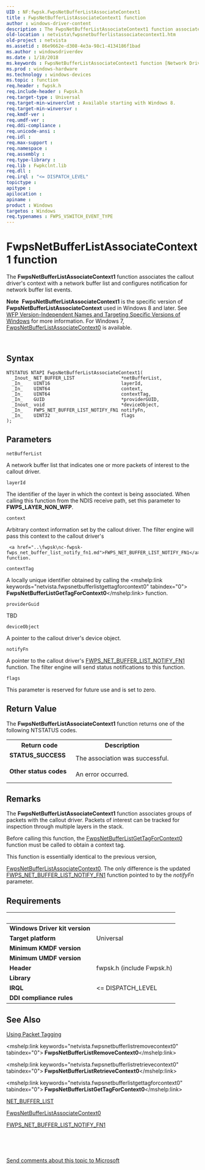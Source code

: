 ```yaml
---
UID : NF:fwpsk.FwpsNetBufferListAssociateContext1
title : FwpsNetBufferListAssociateContext1 function
author : windows-driver-content
description : The FwpsNetBufferListAssociateContext1 function associates the callout driver's context with a network buffer list and configures notification for network buffer list events.Note  FwpsNetBufferListAssociateContext1 is the specific version of FwpsNetBufferListAssociateContext used in Windows 8 and later. See WFP Version-Independent Names and Targeting Specific Versions of Windows for more information. For Windows 7, FwpsNetBufferListAssociateContext0 is available.
old-location : netvista\fwpsnetbufferlistassociatecontext1.htm
old-project : netvista
ms.assetid : 86e9662e-d308-4e3a-98c1-4134186f1bad
ms.author : windowsdriverdev
ms.date : 1/18/2018
ms.keywords : FwpsNetBufferListAssociateContext1 function [Network Drivers Starting with Windows Vista], netvista.fwpsnetbufferlistassociatecontext1, fwpsk/FwpsNetBufferListAssociateContext1, FwpsNetBufferListAssociateContext1
ms.prod : windows-hardware
ms.technology : windows-devices
ms.topic : function
req.header : fwpsk.h
req.include-header : Fwpsk.h
req.target-type : Universal
req.target-min-winverclnt : Available starting with Windows 8.
req.target-min-winversvr : 
req.kmdf-ver : 
req.umdf-ver : 
req.ddi-compliance : 
req.unicode-ansi : 
req.idl : 
req.max-support : 
req.namespace : 
req.assembly : 
req.type-library : 
req.lib : Fwpkclnt.lib
req.dll : 
req.irql : "<= DISPATCH_LEVEL"
topictype : 
apitype : 
apilocation : 
apiname : 
product : Windows
targetos : Windows
req.typenames : FWPS_VSWITCH_EVENT_TYPE
---
```



# FwpsNetBufferListAssociateContext1 function
The 
  <b>FwpsNetBufferListAssociateContext1</b> function associates the callout driver's context with a network buffer
  list and configures notification for network buffer list events.<div class="alert"><b>Note</b>  <b>FwpsNetBufferListAssociateContext1</b> is the specific version of <b>FwpsNetBufferListAssociateContext</b> used in Windows 8 and later. See <a href="https://msdn.microsoft.com/FBDF53E5-F7DE-4DEB-AC18-6D2BB59FE670">WFP Version-Independent Names and Targeting Specific Versions of Windows</a> for more information. For Windows 7, <a href="..\fwpsk\nf-fwpsk-fwpsnetbufferlistassociatecontext0.md">FwpsNetBufferListAssociateContext0</a> is available.</div>
<div> </div>

## Syntax

````
NTSTATUS NTAPI FwpsNetBufferListAssociateContext1(
  _Inout_ NET_BUFFER_LIST                 *netBufferList,
  _In_    UINT16                          layerId,
  _In_    UINT64                          context,
  _In_    UINT64                          contextTag,
  _In_    GUID                            *providerGUID,
  _Inout_ void                            *deviceObject,
  _In_    FWPS_NET_BUFFER_LIST_NOTIFY_FN1 notifyFn,
  _In_    UINT32                          flags
);
````

## Parameters

`netBufferList`

A network buffer list that indicates one or more packets of interest to the callout driver.

`layerId`

The identifier of the layer in which the context is being associated. When calling this function
     from the NDIS receive path, set this parameter to <b>FWPS_LAYER_NON_WFP</b>.

`context`

Arbitrary context information set by the callout driver. The filter engine will pass this context
     to the callout driver's 
     
     <a href="..\fwpsk\nc-fwpsk-fwps_net_buffer_list_notify_fn1.md">FWPS_NET_BUFFER_LIST_NOTIFY_FN1</a> function.

`contextTag`

A locally unique identifier obtained by calling the 
     <mshelp:link keywords="netvista.fwpsnetbufferlistgettagforcontext0" tabindex="0"><b>
     FwpsNetBufferListGetTagForContext0</b></mshelp:link> function.

`providerGuid`

TBD

`deviceObject`

A pointer to the callout driver's device object.

`notifyFn`

A pointer to the callout driver's 
     <a href="..\fwpsk\nc-fwpsk-fwps_net_buffer_list_notify_fn1.md">FWPS_NET_BUFFER_LIST_NOTIFY_FN1</a> function. The filter engine will send status notifications to this
     function.

`flags`

This parameter is reserved for future use and is set to zero.


## Return Value

The 
     <b>FwpsNetBufferListAssociateContext1</b> function returns one of the following NTSTATUS codes.
<table>
<tr>
<th>Return code</th>
<th>Description</th>
</tr>
<tr>
<td width="40%">
<dl>
<dt><b>STATUS_SUCCESS</b></dt>
</dl>
</td>
<td width="60%">
The association was successful.

</td>
</tr>
<tr>
<td width="40%">
<dl>
<dt><b>Other status codes</b></dt>
</dl>
</td>
<td width="60%">
An error occurred.

</td>
</tr>
</table>

## Remarks

The 
    <b>FwpsNetBufferListAssociateContext1</b> function associates groups of packets with the callout driver.
    Packets of interest can be tracked for inspection through multiple layers in the stack.

Before calling this function, the 
    <a href="..\fwpsk\nf-fwpsk-fwpsnetbufferlistgettagforcontext0.md">FwpsNetBufferListGetTagForContext0</a> function must be called to obtain a context tag.

This function is essentially identical to the previous version, 
    
  <a href="..\fwpsk\nf-fwpsk-fwpsnetbufferlistassociatecontext0.md">FwpsNetBufferListAssociateContext0</a>. The only difference is the 
       updated <a href="..\fwpsk\nc-fwpsk-fwps_net_buffer_list_notify_fn1.md">FWPS_NET_BUFFER_LIST_NOTIFY_FN1</a> function pointed to by the 
       <i>notifyFn</i> parameter.

## Requirements
| &nbsp; | &nbsp; |
| ---- |:---- |
| **Windows Driver kit version** |  |
| **Target platform** | Universal |
| **Minimum KMDF version** |  |
| **Minimum UMDF version** |  |
| **Header** | fwpsk.h (include Fwpsk.h) |
| **Library** |  |
| **IRQL** | <= DISPATCH_LEVEL |
| **DDI compliance rules** |  |

## See Also

<a href="https://msdn.microsoft.com/a151256b-d69f-4abb-bf68-644f157dfdd7">Using Packet Tagging</a>

<mshelp:link keywords="netvista.fwpsnetbufferlistremovecontext0" tabindex="0"><b>
   FwpsNetBufferListRemoveContext0</b></mshelp:link>

<mshelp:link keywords="netvista.fwpsnetbufferlistretrievecontext0" tabindex="0"><b>
   FwpsNetBufferListRetrieveContext0</b></mshelp:link>

<mshelp:link keywords="netvista.fwpsnetbufferlistgettagforcontext0" tabindex="0"><b>
   FwpsNetBufferListGetTagForContext0</b></mshelp:link>

<a href="..\ndis\ns-ndis-_net_buffer_list.md">NET_BUFFER_LIST</a>

<a href="..\fwpsk\nf-fwpsk-fwpsnetbufferlistassociatecontext0.md">FwpsNetBufferListAssociateContext0</a>

<a href="..\fwpsk\nc-fwpsk-fwps_net_buffer_list_notify_fn1.md">FWPS_NET_BUFFER_LIST_NOTIFY_FN1</a>

 

 

<a href="mailto:wsddocfb@microsoft.com?subject=Documentation%20feedback [netvista\netvista]:%20FwpsNetBufferListAssociateContext1 function%20 RELEASE:%20(1/18/2018)&amp;body=%0A%0APRIVACY STATEMENT%0A%0AWe use your feedback to improve the documentation. We don't use your email address for any other purpose, and we'll remove your email address from our system after the issue that you're reporting is fixed. While we're working to fix this issue, we might send you an email message to ask for more info. Later, we might also send you an email message to let you know that we've addressed your feedback.%0A%0AFor more info about Microsoft's privacy policy, see http://privacy.microsoft.com/en-us/default.aspx." title="Send comments about this topic to Microsoft">Send comments about this topic to Microsoft</a>